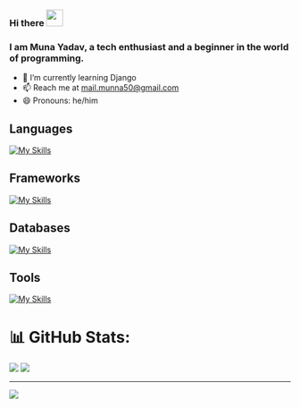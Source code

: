 ### Hi there <img src="https://media.giphy.com/media/hvRJCLFzcasrR4ia7z/giphy.gif" width="30px"/>
### I am Muna Yadav, a tech enthusiast and a beginner in the world of programming.
- 🌱 I’m currently learning Django
- 📫 Reach me at [mail.munna50\@gmail.com](mailto:mail.munna50@gmail.com?subject=Test)
- 😄 Pronouns: he/him


<h2>Languages</h2>

[![My Skills](https://skillicons.dev/icons?i=js,python,java)](https://skillicons.dev)

<h2>Frameworks</h2>
  
[![My Skills](https://skillicons.dev/icons?i=express,django)](https://skillicons.dev)

<h2>Databases</h2>
  
[![My Skills](https://skillicons.dev/icons?i=mongo,mysql)](https://skillicons.dev)

<h2>Tools</h2>
 
[![My Skills](https://skillicons.dev/icons?i=linux,neovim,vim,git,docker)](https://skillicons.dev)

# 📊 GitHub Stats:
![](https://github-readme-stats.vercel.app/api?username=munna-yadav&theme=tokyonight&hide_border=false&include_all_commits=true&count_private=true)
![](https://github-readme-streak-stats.herokuapp.com/?user=munna-yadav&theme=tokyonight&hide_border=false)<br/>

---
[![](https://visitcount.itsvg.in/api?id=munna-yadav&icon=0&color=0)](https://visitcount.itsvg.in)

